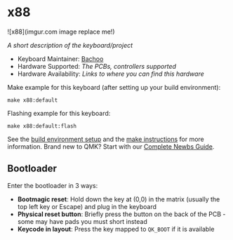 # x88

![x88](imgur.com image replace me!)

*A short description of the keyboard/project*

* Keyboard Maintainer: [Bachoo](https://github.com/cBachoo)
* Hardware Supported: *The PCBs, controllers supported*
* Hardware Availability: *Links to where you can find this hardware*

Make example for this keyboard (after setting up your build environment):

    make x88:default

Flashing example for this keyboard:

    make x88:default:flash

See the [build environment setup](https://docs.qmk.fm/#/getting_started_build_tools) and the [make instructions](https://docs.qmk.fm/#/getting_started_make_guide) for more information. Brand new to QMK? Start with our [Complete Newbs Guide](https://docs.qmk.fm/#/newbs).

## Bootloader

Enter the bootloader in 3 ways:

* **Bootmagic reset**: Hold down the key at (0,0) in the matrix (usually the top left key or Escape) and plug in the keyboard
* **Physical reset button**: Briefly press the button on the back of the PCB - some may have pads you must short instead
* **Keycode in layout**: Press the key mapped to `QK_BOOT` if it is available
